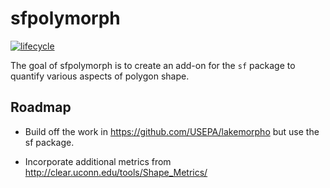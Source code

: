<!-- README.md is generated from README.Rmd. Please edit that file -->
sfpolymorph
===========

[![lifecycle](https://img.shields.io/badge/lifecycle-experimental-orange.svg)](https://img.shields.io/badge/lifecycle-experimental-orange.svg)

The goal of sfpolymorph is to create an add-on for the `sf` package to quantify various aspects of polygon shape.

Roadmap
-------

-   Build off the work in <https://github.com/USEPA/lakemorpho> but use the sf package.

-   Incorporate additional metrics from <http://clear.uconn.edu/tools/Shape_Metrics/>
